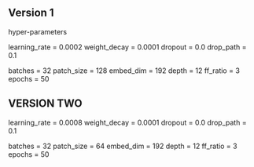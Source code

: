 ## Version 1
hyper-parameters

learning_rate = 0.0002
weight_decay = 0.0001
dropout = 0.0
drop_path = 0.1

batches = 32
patch_size = 128
embed_dim = 192
depth = 12
ff_ratio = 3
epochs = 50


## VERSION TWO
learning_rate = 0.0008
weight_decay = 0.0001
dropout = 0.0
drop_path = 0.1

batches = 32
patch_size = 64
embed_dim = 192
depth = 12
ff_ratio = 3
epochs = 50


